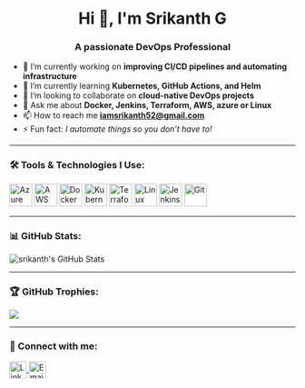 <h1 align="center">Hi 👋, I'm Srikanth G</h1>
<h3 align="center">A passionate DevOps Professional</h3>

- 🔭 I’m currently working on **improving CI/CD pipelines and automating infrastructure**
- 🌱 I’m currently learning **Kubernetes, GitHub Actions, and Helm**
- 👯 I’m looking to collaborate on **cloud-native DevOps projects**
- 💬 Ask me about **Docker, Jenkins, Terraform, AWS, azure or Linux**
- 📫 How to reach me **iamsrikanth52@gmail.com**
- ⚡ Fun fact: *I automate things so you don’t have to!*

---

### 🛠️ Tools & Technologies I Use:
<p align="left">
  <img src="https://cdn.jsdelivr.net/gh/devicons/devicon/icons/azure/azure-original.svg" width="40" height="40" alt="Azure" />
  <img src="https://cdn.jsdelivr.net/gh/devicons/devicon/icons/amazonwebservices/amazonwebservices-original.svg" width="40" height="40" alt="AWS" />
  <img src="https://cdn.jsdelivr.net/gh/devicons/devicon/icons/docker/docker-original.svg" width="40" height="40" alt="Docker" />
  <img src="https://cdn.jsdelivr.net/gh/devicons/devicon/icons/kubernetes/kubernetes-plain.svg" width="40" height="40" alt="Kubernetes" />
  <img src="https://cdn.jsdelivr.net/gh/devicons/devicon/icons/terraform/terraform-original.svg" width="40" height="40" alt="Terraform" />
  <img src="https://cdn.jsdelivr.net/gh/devicons/devicon/icons/linux/linux-original.svg" width="40" height="40" alt="Linux" />
  <img src="https://cdn.jsdelivr.net/gh/devicons/devicon/icons/jenkins/jenkins-original.svg" width="40" height="40" alt="Jenkins" />
  <img src="https://cdn.jsdelivr.net/gh/devicons/devicon/icons/git/git-original.svg" width="40" height="40" alt="Git" />
</p>

---

### 📊 GitHub Stats:
<p align="left">
  <img src="https://github-readme-stats.vercel.app/api?username=srikanth&show_icons=true&theme=default" alt="srikanth's GitHub Stats" />
</p>

---

### 🏆 GitHub Trophies:
<p align="left">
  <img src="https://github-profile-trophy.vercel.app/?username=srikanth&theme=flat&no-frame=true&column=7"/>
</p>

---

### 🔗 Connect with me:
<p align="left">
  <a href="https://www.linkedin.com/in/srikanth-g-533332372/" target="blank">
    <img align="center" src="https://cdn-icons-png.flaticon.com/512/174/174857.png" alt="LinkedIn" height="30" width="30" />
  </a>
  <a href="mailto:iamsrikanth52@gmail.com" target="blank">
    <img align="center" src="https://cdn-icons-png.flaticon.com/512/561/561127.png" alt="Email" height="30" width="30" />
  </a>
</p>
